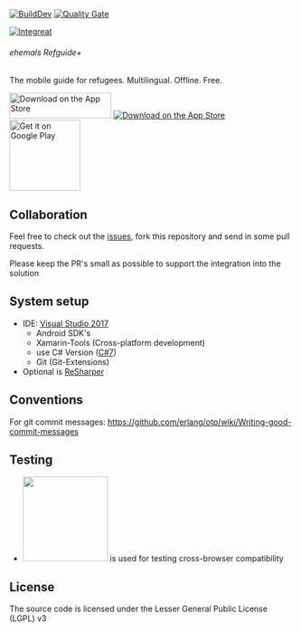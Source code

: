 [![BuildDev](https://ci.appveyor.com/api/projects/status/mc6hms766ywgtscq/branch/dev?svg=true)](https://ci.appveyor.com/project/thimmy687/app-cross-platform-j312l/branch/dev)
 [![Quality Gate](https://sonarcloud.io/api/badges/gate?key=Integreat-Xamarin-App)](https://sonarcloud.io/dashboard/index/Integreat-Xamarin-App)

[![Integreat](http://integreat-app.de/wp-content/uploads/2016/03/integreat-app-logo.png)](http://integreat-app.de/)
###### ehemals Refguide+ 

The mobile guide for refugees.
Multilingual. Offline. Free.



<a href='https://web.integreat-app.de/'><img alt='Download on the App Store' height='45' width='180' src='https://integreat-app.de/wp-content/uploads/2016/03/integreat-app-logo.png'/></a>
<a href='https://itunes.apple.com/de/app/integreat/id1072353915?mt=8&ign-mpt=uo%3D2'><img alt='Download on the App Store' src='https://developer.apple.com/app-store/marketing/guidelines/images/badge-download-on-the-app-store.svg'/></a>
<a href='https://play.google.com/store/apps/details?id=tuerantuer.app.integreat&pcampaignid=MKT-Other-global-all-co-prtnr-py-PartBadge-Mar2515-1'><img alt='Get it on Google Play' width='125' src='https://play.google.com/intl/en_us/badges/images/generic/en_badge_web_generic.png'/></a>





## Collaboration
Feel free to check out the [issues](https://github.com/Integreat/app-cross_platform/issues), fork this repository and send in some pull requests.

Please keep the PR's small as possible to support the integration into the solution

## System setup
* IDE: [Visual Studio 2017](https://www.visualstudio.com)
  * Android SDK's 
  * Xamarin-Tools (Cross-platform development)
  * use C# Version ([C#7](https://blogs.msdn.microsoft.com/dotnet/2016/08/24/whats-new-in-csharp-7-0/))
  * Git (Git-Extensions)
* Optional is [ReSharper](https://www.jetbrains.com/resharper/)

## Conventions
For git commit messages: https://github.com/erlang/otp/wiki/Writing-good-commit-messages

## Testing
* [<img src="https://d2ogrdw2mh0rsl.cloudfront.net/production/images/static/header/header-logo.svg" width="150">](https://www.browserstack.com) is used for testing cross-browser compatibility

## License
The source code is licensed under the Lesser General Public License (LGPL) v3
